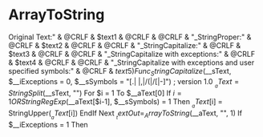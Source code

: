 # ArrayToString
Original Text:" &amp; @CRLF &amp; $text1 &amp; @CRLF &amp; @CRLF &amp; "_StringProper:" &amp; @CRLF &amp; $text2 &amp; @CRLF &amp; @CRLF &amp; "_StringCapitalize:" &amp; @CRLF &amp; $text3 &amp; @CRLF &amp; @CRLF &amp; "_StringCapitalize with exceptions:" &amp; @CRLF &amp; $text4 &amp; @CRLF &amp; @CRLF &amp; "_StringCapitalize with exceptions and user specified symbols:" &amp; @CRLF &amp; $text5)   Func _StringCapitalize($__sText, $__iExceptions = 0, $__sSymbols = "[.| |,|/(|/[|-]")   ; version 1.0     $__aText = StringSplit($__sText, "")     For $i = 1 To $__aText[0]         If $i = 1 OR StringRegExp($__aText[$i-1], $__sSymbols) = 1 Then             $__aText[$i] = StringUpper($__aText[$i])         EndIf     Next     $__textOut = _ArrayToString($__aText, "", 1)     If $__iExceptions = 1 Then
